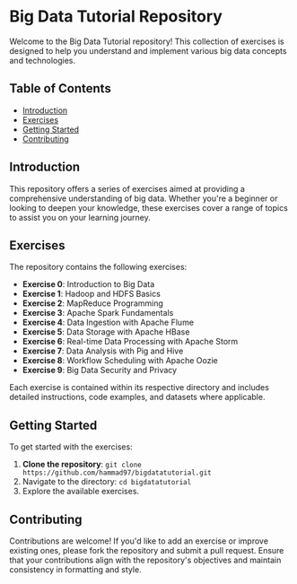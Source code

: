 # Big Data Tutorial Repository

Welcome to the Big Data Tutorial repository! This collection of exercises is designed to help you understand and implement various big data concepts and technologies.

## Table of Contents

- [Introduction](#introduction)
- [Exercises](#exercises)
- [Getting Started](#getting-started)
- [Contributing](#contributing)

## Introduction

This repository offers a series of exercises aimed at providing a comprehensive understanding of big data. Whether you're a beginner or looking to deepen your knowledge, these exercises cover a range of topics to assist you on your learning journey.

## Exercises

The repository contains the following exercises:

- **Exercise 0**: Introduction to Big Data
- **Exercise 1**: Hadoop and HDFS Basics
- **Exercise 2**: MapReduce Programming
- **Exercise 3**: Apache Spark Fundamentals
- **Exercise 4**: Data Ingestion with Apache Flume
- **Exercise 5**: Data Storage with Apache HBase
- **Exercise 6**: Real-time Data Processing with Apache Storm
- **Exercise 7**: Data Analysis with Pig and Hive
- **Exercise 8**: Workflow Scheduling with Apache Oozie
- **Exercise 9**: Big Data Security and Privacy

Each exercise is contained within its respective directory and includes detailed instructions, code examples, and datasets where applicable.

## Getting Started

To get started with the exercises:

1. **Clone the repository**:
   ``
   git clone https://github.com/hammad97/bigdatatutorial.git
  ``
2. Navigate to the directory:
  ``
  cd bigdatatutorial
  ``
3. Explore the available exercises.

## Contributing
Contributions are welcome! If you'd like to add an exercise or improve existing ones, please fork the repository and submit a pull request. Ensure that your contributions align with the repository's objectives and maintain consistency in formatting and style.

